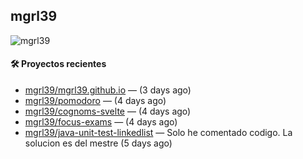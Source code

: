 ## mgrl39 
<p align="left"> <img src="https://komarev.com/ghpvc/?username=mgrbl&label=Profile%20views&color=0e75b6&style=flat" alt="mgrl39" /> </p>












#### 🛠 Proyectos recientes

- [mgrl39/mgrl39.github.io](https://github.com/mgrl39/mgrl39.github.io) —  (3 days ago)
- [mgrl39/pomodoro](https://github.com/mgrl39/pomodoro) —  (4 days ago)
- [mgrl39/cognoms-svelte](https://github.com/mgrl39/cognoms-svelte) —  (4 days ago)
- [mgrl39/focus-exams](https://github.com/mgrl39/focus-exams) —  (4 days ago)
- [mgrl39/java-unit-test-linkedlist](https://github.com/mgrl39/java-unit-test-linkedlist) — Solo he comentado codigo. La solucion es del mestre (5 days ago)




